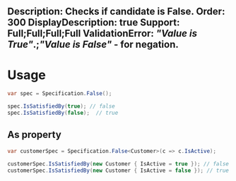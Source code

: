 Description: Checks if candidate is False.
Order: 300
DisplayDescription: true
Support: Full;Full;Full;Full
ValidationError: <i>"Value is True"</i>.;<i>"Value is False"</i> - for negation.
---

# Usage

```csharp
var spec = Specification.False();

spec.IsSatisfiedBy(true); // false
spec.IsSatisfiedBy(false);  // true
```

## As property

```csharp
var customerSpec = Specification.False<Customer>(c => c.IsActive);

customerSpec.IsSatisfiedBy(new Customer { IsActive = true }); // false
customerSpec.IsSatisfiedBy(new Customer { IsActive = false }); // true
```